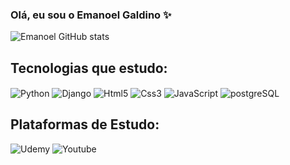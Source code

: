 ### Olá, eu sou o Emanoel Galdino ✨

![Emanoel GitHub stats](https://github-readme-stats.vercel.app/api?username=UserEmanoelGaldino&show_icons=true&theme=dracula)


## Tecnologias que estudo:
<div style="display: inline_block">
    <img align="center" src="https://img.shields.io/badge/Python-14354C?style=for-the-badge&logo=python&logoColor=white" alt="Python">
    <img align="center" src="https://img.shields.io/badge/Django-092E20?style=for-the-badge&logo=django&logoColor=white" alt="Django">
    <img align="center" src="https://img.shields.io/badge/HTML5-E34F26?style=for-the-badge&logo=html5&logoColor=white" alt="Html5">
    <img align="center" src="https://img.shields.io/badge/CSS3-Green?style=for-the-badge&logo=css3&logoColor=white" alt="Css3">
    <img align="center" src="https://img.shields.io/badge/JavaScript-F7DF1E?style=for-the-badge&logo=javascript&logoColor=black" alt="JavaScript">
    <img align="center" src="https://img.shields.io/badge/PostgreSQL-316192?style=for-the-badge&logo=postgresql&logoColor=white" alt="postgreSQL">
</div>


## Plataformas de Estudo:

![Udemy](https://img.shields.io/badge/Udemy-380953?style=for-the-badge&logo=Udemy&logoColor=white) 
 ![Youtube](https://img.shields.io/badge/YouTube-FF0000?style=for-the-badge&logo=youtube&logoColor=white)
